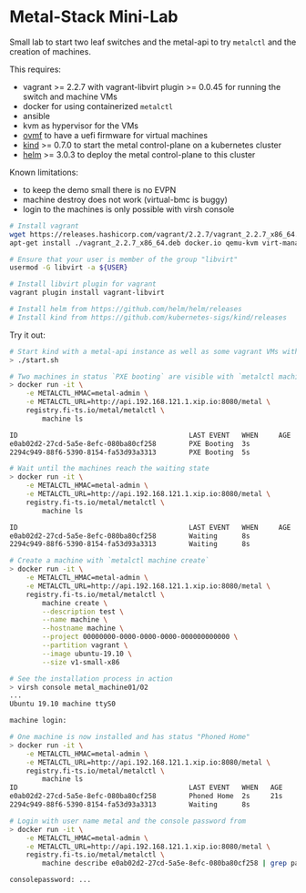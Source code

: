 # Metal-Stack Mini-Lab

Small lab to start two leaf switches and the metal-api to try `metalctl` and the creation of machines.

This requires:

- vagrant >= 2.2.7 with vagrant-libvirt plugin >= 0.0.45 for running the switch and machine VMs
- docker for using containerized `metalctl`
- ansible
- kvm as hypervisor for the VMs
- [ovmf](https://wiki.ubuntu.com/UEFI/OVMF) to have a uefi firmware for virtual machines
- [kind](https://github.com/kubernetes-sigs/kind/releases) >= 0.7.0 to start the metal control-plane on a kubernetes cluster
- [helm](https://github.com/helm/helm/releases) >= 3.0.3 to deploy the metal control-plane to this cluster

Known limitations:

- to keep the demo small there is no EVPN
- machine destroy does not work (virtual-bmc is buggy)
- login to the machines is only possible with virsh console

 ```bash
# Install vagrant
wget https://releases.hashicorp.com/vagrant/2.2.7/vagrant_2.2.7_x86_64.deb
apt-get install ./vagrant_2.2.7_x86_64.deb docker.io qemu-kvm virt-manager ovmf net-tools libvirt-dev

# Ensure that your user is member of the group "libvirt"
usermod -G libvirt -a ${USER}

# Install libvirt plugin for vagrant
vagrant plugin install vagrant-libvirt

# Install helm from https://github.com/helm/helm/releases
# Install kind from https://github.com/kubernetes-sigs/kind/releases
```

Try it out:

```bash
# Start kind with a metal-api instance as well as some vagrant VMs with two leaf switches and two machine skeletons.
> ./start.sh

# Two machines in status `PXE booting` are visible with `metalctl machine ls`
> docker run -it \
    -e METALCTL_HMAC=metal-admin \
    -e METALCTL_URL=http://api.192.168.121.1.xip.io:8080/metal \
    registry.fi-ts.io/metal/metalctl \
        machine ls

ID                                          LAST EVENT   WHEN     AGE  HOSTNAME  PROJECT  SIZE          IMAGE  PARTITION
e0ab02d2-27cd-5a5e-8efc-080ba80cf258        PXE Booting  3s
2294c949-88f6-5390-8154-fa53d93a3313        PXE Booting  5s

# Wait until the machines reach the waiting state
> docker run -it \
    -e METALCTL_HMAC=metal-admin \
    -e METALCTL_URL=http://api.192.168.121.1.xip.io:8080/metal \
    registry.fi-ts.io/metal/metalctl \
        machine ls

ID                                          LAST EVENT   WHEN     AGE  HOSTNAME  PROJECT  SIZE          IMAGE  PARTITION
e0ab02d2-27cd-5a5e-8efc-080ba80cf258        Waiting      8s                               v1-small-x86         vagrant
2294c949-88f6-5390-8154-fa53d93a3313        Waiting      8s                               v1-small-x86         vagrant

# Create a machine with `metalctl machine create`
> docker run -it \
    -e METALCTL_HMAC=metal-admin \
    -e METALCTL_URL=http://api.192.168.121.1.xip.io:8080/metal \
    registry.fi-ts.io/metal/metalctl \
        machine create \
        --description test \
        --name machine \
        --hostname machine \
        --project 00000000-0000-0000-0000-000000000000 \
        --partition vagrant \
        --image ubuntu-19.10 \
        --size v1-small-x86

# See the installation process in action
> virsh console metal_machine01/02
...
Ubuntu 19.10 machine ttyS0

machine login:

# One machine is now installed and has status "Phoned Home"
> docker run -it \
    -e METALCTL_HMAC=metal-admin \
    -e METALCTL_URL=http://api.192.168.121.1.xip.io:8080/metal \
    registry.fi-ts.io/metal/metalctl \
        machine ls
ID                                          LAST EVENT   WHEN   AGE     HOSTNAME  PROJECT                               SIZE          IMAGE         PARTITION
e0ab02d2-27cd-5a5e-8efc-080ba80cf258        Phoned Home  2s     21s     machine   00000000-0000-0000-0000-000000000000  v1-small-x86  Ubuntu 19.10  vagrant
2294c949-88f6-5390-8154-fa53d93a3313        Waiting      8s                                                             v1-small-x86                vagrant

# Login with user name metal and the console password from
> docker run -it \
    -e METALCTL_HMAC=metal-admin \
    -e METALCTL_URL=http://api.192.168.121.1.xip.io:8080/metal \
    registry.fi-ts.io/metal/metalctl \
        machine describe e0ab02d2-27cd-5a5e-8efc-080ba80cf258 | grep password \

consolepassword: ...
```
